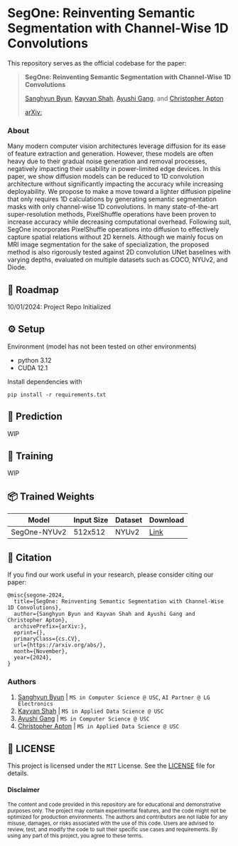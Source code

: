 # SegOne: Reinventing Semantic Segmentation with Channel-Wise 1D Convolutions

This repository serves as the official codebase for the paper:
> **SegOne: Reinventing Semantic Segmentation with Channel-Wise 1D Convolutions**
>
> [Sanghyun Byun](https://shbyun080.github.io/), [Kayvan Shah](https://github.com/KayvanShah1), [Ayushi Gang](https://github.com/), and [Christopher Apton](https://github.com/chrisapton)
>
> [arXiv:](/)

### About
Many modern computer vision architectures leverage diffusion for its ease of feature extraction and generation. However, these models are often heavy due to their gradual noise generation and removal processes, negatively impacting their usability in power-limited edge devices. In this paper, we show diffusion models can be reduced to 1D convolution architecture without significantly impacting the accuracy while increasing deployability. We propose to make a move toward a lighter diffusion pipeline that only requires 1D calculations by generating semantic segmentation masks with only channel-wise 1D convolutions. In many state-of-the-art super-resolution methods, PixelShuffle operations have been proven to increase accuracy while decreasing computational overhead. Following suit, SegOne incorporates PixelShuffle operations into diffusion to effectively capture spatial relations without 2D kernels. Although we mainly focus on MRI image segmentation for the sake of specialization, the proposed method is also rigorously tested against 2D convolution UNet baselines with varying depths, evaluated on multiple datasets such as COCO, NYUv2, and Diode. 

## 🚧 Roadmap
10/01/2024: Project Repo Initialized

## ⚙️ Setup
Environment (model has not been tested on other environments)
- python 3.12
- CUDA 12.1

Install dependencies with
```
pip install -r requirements.txt
```

## 🤖 Prediction
WIP

## 🦾 Training
WIP

## 📦 Trained Weights
|Model         |Input Size|Dataset   |Download    |
|--------------|----------|----------|------------|
|SegOne-NYUv2  |512x512   |NYUv2     |[Link]()    |

## 📜 Citation
If you find our work useful in your research, please consider citing our paper:
```
@misc{segone-2024,
  title={SegOne: Reinventing Semantic Segmentation with Channel-Wise 1D Convolutions},
  author={Sanghyun Byun and Kayvan Shah and Ayushi Gang and Christopher Apton},
  archivePrefix={arXiv:},
  eprint={},
  primaryClass={cs.CV},
  url={https://arxiv.org/abs/}, 
  month={November},
  year={2024},
}
```

### Authors
1. [Sanghyun Byun](https://shbyun080.github.io/) | `MS in Computer Science @ USC`, `AI Partner @ LG Electronics`
3. [Kayvan Shah](https://github.com/KayvanShah1) | `MS in Applied Data Science @ USC`
2. [Ayushi Gang](https://github.com/) | `MS in Computer Science @ USC`
4. [Christopher Apton](https://github.com/chrisapton) | `MS in Applied Data Science @ USC`

## 🪪 LICENSE
This project is licensed under the `MIT` License. See the [LICENSE](LICENSE) file for details.

#### Disclaimer
<sub>
The content and code provided in this repository are for educational and demonstrative purposes only. The project may contain experimental features, and the code might not be optimized for production environments. The authors and contributors are not liable for any misuse, damages, or risks associated with the use of this code. Users are advised to review, test, and modify the code to suit their specific use cases and requirements. By using any part of this project, you agree to these terms.
</sub>
